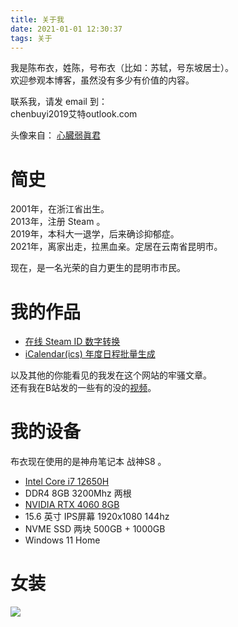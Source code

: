 ```yaml
---
title: 关于我
date: 2021-01-01 12:30:37
tags: 关于
---
```

我是陈布衣，姓陈，号布衣（比如：苏轼，号东坡居士）。   
欢迎参观本博客，虽然没有多少有价值的内容。   

联系我，请发 email 到：   
chenbuyi2019艾特outlook.com
 
头像来自： [心臓弱眞君](https://twitter.com/xinzoruo/status/1767520681732755540)    

# 简史
2001年，在浙江省出生。   
2013年，注册 Steam 。   
2019年，本科大一退学，后来确诊抑郁症。   
2021年，离家出走，拉黑血亲。定居在云南省昆明市。   

现在，是一名光荣的自力更生的昆明市市民。   

# 我的作品
- [在线 Steam ID 数字转换](https://chenbuyi2019.github.io/steam-id/)
- [iCalendar(ics) 年度日程批量生成](https://chenbuyi2019.github.io/ics-gen/)

以及其他的你能看见的我发在这个网站的牢骚文章。   
还有我在B站发的一些有的没的[视频](https://space.bilibili.com/4523834/video)。   

# 我的设备
布衣现在使用的是神舟笔记本 战神S8 。   

- [Intel Core i7 12650H](https://valid.x86.fr/azs1u6)
- DDR4 8GB 3200Mhz 两根
- [NVIDIA RTX 4060 8GB](https://www.3dmark.com/3dm/99857307?)
- 15.6 英寸 IPS屏幕 1920x1080 144hz
- NVME SSD 两块 500GB + 1000GB
- Windows 11 Home

# 女装

![](/image/dress.webp)   
